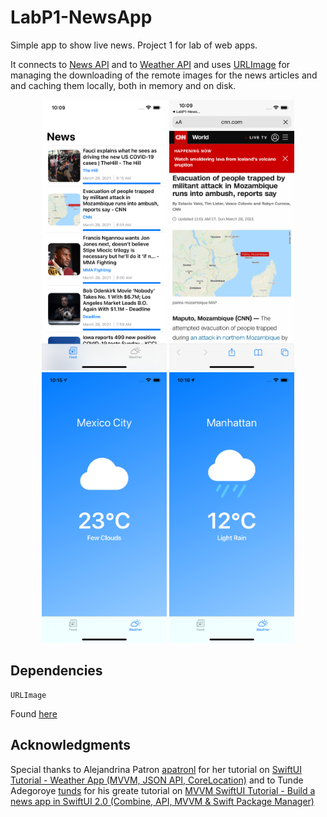 # LabP1-NewsApp

Simple app to show live news. Project 1 for lab of web apps.

It connects to [News API](https://lil.software/api/) and to [Weather API](https://openweathermap.org/) and uses [URLImage](https://openweathermap.org/) for managing the downloading of the remote images for the news articles and and caching them locally, both in memory and on disk.

<p align="center">
  <img src="https://github.com/enriquedlh97/LabP1-NewsApp/blob/main/Simulator%20Screen%20Shot%20-%20iPhone%2012%20-%202021-03-28%20at%2010.09.17.png" width="200">
  <img src="https://github.com/enriquedlh97/LabP1-NewsApp/blob/main/Simulator%20Screen%20Shot%20-%20iPhone%2012%20-%202021-03-28%20at%2010.09.40.png" width="200">
  <img src="https://github.com/enriquedlh97/LabP1-NewsApp/blob/main/Simulator%20Screen%20Shot%20-%20iPhone%2012%20-%202021-03-28%20at%2010.15.32.png" width="200">
  <img src="https://github.com/enriquedlh97/LabP1-NewsApp/blob/main/Simulator%20Screen%20Shot%20-%20iPhone%2012%20-%202021-03-28%20at%2010.16.00.png" width="200">
</p>


## Dependencies
```
URLImage
```
Found [here](https://openweathermap.org/)

## Acknowledgments 

Special thanks to Alejandrina Patron [apatronl](https://github.com/apatronl) for her tutorial on [SwiftUI Tutorial - Weather App (MVVM, JSON API, CoreLocation)](https://www.youtube.com/watch?v=DxYAhXLtAB0&t=1s) and to Tunde Adegoroye [tunds](https://github.com/tunds) for his greate tutorial on [MVVM SwiftUI Tutorial - Build a news app in SwiftUI 2.0 (Combine, API, MVVM & Swift Package Manager)](https://www.youtube.com/watch?v=M2psX-JwHdE&t=1s)
